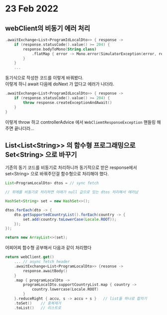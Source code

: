 # 23 Feb 2022   
   
## webClient의 비동기 에러 처리   
   
``` kt
.awaitExchange<List<ProgramIdLocalDto>> { response ->
    if (response.statusCode().value() >= 204) {
        response.bodyToMono(String.class)
            .flatMap { error -> Mono.error(SimulatorException(error, response.statusCode())
        }
    }
    ...
```   
   
동기식으로 작성한 코드를 이렇게 바꿔봤다.   
이렇게 하니 await 다음에 doNext 가 없다고 에러가 나더라.   
   
``` kt
.awaitExchange<List<ProgramIdLocalDto>> { response ->
    if (response.statusCode().value() >= 204) {
        throw response.createExceptionAndAwait()
    }
}
```   
   
이렇게 throw 하고 controllerAdvice 에서 `WebCliemtResponseException` 핸들링 해주면 끝나더라...   
  
## List\<List<String\>\> 의 함수형 프로그래밍으로 Set\<String\> 으로 바꾸기   
   
기존의 동기 코드를 비동기로 처리하니까 동기적으로 받은 response에서 set\<String> 으로 바꿔주던걸 함수형으로 처리해야 했다.   
   
``` java
List<ProgramLocalDto> dtos = // sync fetch

// 위에를 비동기로 처리하면 아래가 null 값으로 있는 dtos 처리해서 에러남

HashSet<String> set = new HashSet<>();

dtos.forEach(dto -> {
    dto.getSupportedCountryList().forEach(country -> {
        set.add(country.toLowerCase(Locale.ROOT));
    });
});

return new ArrayList<>(set);
```   
   
어찌어찌 함수형 공부해서 다음과 같이 처리했다   
    
``` kt
return webClient.get()
    ... // async fetch header
    .awaitExchange<List<ProgramLocalDto>> {resonse ->
        response.awaitBody()
    }
    .map { programLocalDto ->
        programLocalDto.supportCountryList.map { country ->
            country.lowercase(Locale.ROOT)
        }
    }.reduceRight { accu, s -> accu + s }   // list들 하나로 합치기
    .toSet()    // 중복제거
    .toList()   // 리스트로
```